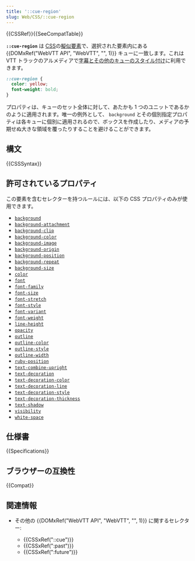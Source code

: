 ```yaml
---
title: '::cue-region'
slug: Web/CSS/::cue-region
---
```


{{CSSRef}}{{SeeCompatTable}}

**`::cue-region`** は [CSS](/ja/docs/Web/CSS)の[擬似要素](/ja/docs/Web/CSS/Pseudo-elements)で、選択された要素内にある {{DOMxRef("WebVTT API", "WebVTT", "", 1)}} キューに一致します。これは VTT トラックのアルメディアで[字幕とその他のキューのスタイル付け](/ja/docs/Web/API/WebVTT_API#styling_webtt_cues)に利用できます。

```css
::cue-region {
  color: yellow;
  font-weight: bold;
}
```

プロパティは、キューのセット全体に対して、あたかも 1 つのユニットであるかのように適用されます。唯一の例外として、 `background` とその個別指定プロパティは各キューに個別に適用されるので、ボックスを作成したり、メディアの予期せぬ大きな領域を覆ったりすることを避けることができます。

## 構文

{{CSSSyntax}}

## 許可されているプロパティ

この要素を含むセレクターを持つルールには、以下の CSS プロパティのみが使用できます。

- [`background`](/ja/docs/Web/CSS/background)
- [`background-attachment`](/ja/docs/Web/CSS/background-attachment)
- [`background-clip`](/ja/docs/Web/CSS/background-clip)
- [`background-color`](/ja/docs/Web/CSS/background-color)
- [`background-image`](/ja/docs/Web/CSS/background-image)
- [`background-origin`](/ja/docs/Web/CSS/background-origin)
- [`background-position`](/ja/docs/Web/CSS/background-position)
- [`background-repeat`](/ja/docs/Web/CSS/background-repeat)
- [`background-size`](/ja/docs/Web/CSS/background-size)
- [`color`](/ja/docs/Web/CSS/color)
- [`font`](/ja/docs/Web/CSS/font)
- [`font-family`](/ja/docs/Web/CSS/font-family)
- [`font-size`](/ja/docs/Web/CSS/font-size)
- [`font-stretch`](/ja/docs/Web/CSS/font-stretch)
- [`font-style`](/ja/docs/Web/CSS/font-style)
- [`font-variant`](/ja/docs/Web/CSS/font-variant)
- [`font-weight`](/ja/docs/Web/CSS/font-weight)
- [`line-height`](/ja/docs/Web/CSS/line-height)
- [`opacity`](/ja/docs/Web/CSS/opacity)
- [`outline`](/ja/docs/Web/CSS/outline)
- [`outline-color`](/ja/docs/Web/CSS/outline-color)
- [`outline-style`](/ja/docs/Web/CSS/outline-style)
- [`outline-width`](/ja/docs/Web/CSS/outline-width)
- [`ruby-position`](/ja/docs/Web/CSS/ruby-position)
- [`text-combine-upright`](/ja/docs/Web/CSS/text-combine-upright)
- [`text-decoration`](/ja/docs/Web/CSS/text-decoration)
- [`text-decoration-color`](/ja/docs/Web/CSS/text-decoration-color)
- [`text-decoration-line`](/ja/docs/Web/CSS/text-decoration-line)
- [`text-decoration-style`](/ja/docs/Web/CSS/text-decoration-style)
- [`text-decoration-thickness`](/ja/docs/Web/CSS/text-decoration-thickness)
- [`text-shadow`](/ja/docs/Web/CSS/text-shadow)
- [`visibility`](/ja/docs/Web/CSS/visibility)
- [`white-space`](/ja/docs/Web/CSS/white-space)

## 仕様書

{{Specifications}}

## ブラウザーの互換性

{{Compat}}

## 関連情報

- その他の {{DOMxRef("WebVTT API", "WebVTT", "", 1)}} に関するセレクター:

  - {{CSSxRef("::cue")}}
  - {{CSSxRef(":past")}}
  - {{CSSxRef(":future")}}
